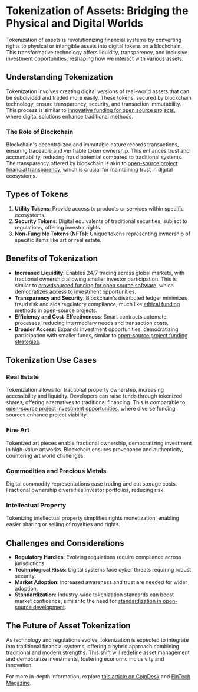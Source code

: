 # Tokenization of Assets: Bridging the Physical and Digital Worlds

Tokenization of assets is revolutionizing financial systems by converting rights to physical or intangible assets into digital tokens on a blockchain. This transformative technology offers liquidity, transparency, and inclusive investment opportunities, reshaping how we interact with various assets.

## Understanding Tokenization

Tokenization involves creating digital versions of real-world assets that can be subdivided and traded more easily. These tokens, secured by blockchain technology, ensure transparency, security, and transaction immutability. This process is similar to [innovative funding for open source projects](https://www.license-token.com/wiki/innovative-funding-for-open-source-projects), where digital solutions enhance traditional methods.

### The Role of Blockchain

Blockchain's decentralized and immutable nature records transactions, ensuring traceable and verifiable token ownership. This enhances trust and accountability, reducing fraud potential compared to traditional systems. The transparency offered by blockchain is akin to [open-source project financial transparency](https://www.license-token.com/wiki/open-source-project-financial-transparency), which is crucial for maintaining trust in digital ecosystems.

## Types of Tokens

1. **Utility Tokens**: Provide access to products or services within specific ecosystems.
2. **Security Tokens**: Digital equivalents of traditional securities, subject to regulations, offering investor rights.
3. **Non-Fungible Tokens (NFTs)**: Unique tokens representing ownership of specific items like art or real estate.

## Benefits of Tokenization

- **Increased Liquidity**: Enables 24/7 trading across global markets, with fractional ownership allowing smaller investor participation. This is similar to [crowdsourced funding for open source software](https://www.license-token.com/wiki/crowdsourced-funding-for-open-source-software), which democratizes access to investment opportunities.
- **Transparency and Security**: Blockchain's distributed ledger minimizes fraud risk and aids regulatory compliance, much like [ethical funding methods](https://www.license-token.com/wiki/ethical-funding-methods) in open-source projects.
- **Efficiency and Cost-Effectiveness**: Smart contracts automate processes, reducing intermediary needs and transaction costs.
- **Broader Access**: Expands investment opportunities, democratizing participation with smaller funds, similar to [open-source project funding strategies](https://www.license-token.com/wiki/open-source-project-funding-strategies).

## Tokenization Use Cases

### Real Estate

Tokenization allows for fractional property ownership, increasing accessibility and liquidity. Developers can raise funds through tokenized shares, offering alternatives to traditional financing. This is comparable to [open-source project investment opportunities](https://www.license-token.com/wiki/open-source-project-investment-opportunities), where diverse funding sources enhance project viability.

### Fine Art

Tokenized art pieces enable fractional ownership, democratizing investment in high-value artworks. Blockchain ensures provenance and authenticity, countering art world challenges.

### Commodities and Precious Metals

Digital commodity representations ease trading and cut storage costs. Fractional ownership diversifies investor portfolios, reducing risk.

### Intellectual Property

Tokenizing intellectual property simplifies rights monetization, enabling easier sharing or selling of royalties and rights.

## Challenges and Considerations

- **Regulatory Hurdles**: Evolving regulations require compliance across jurisdictions.
- **Technological Risks**: Digital systems face cyber threats requiring robust security.
- **Market Adoption**: Increased awareness and trust are needed for wider adoption.
- **Standardization**: Industry-wide tokenization standards can boost market confidence, similar to the need for [standardization in open-source development](https://www.license-token.com/wiki/open-source-development-funding).

## The Future of Asset Tokenization

As technology and regulations evolve, tokenization is expected to integrate into traditional financial systems, offering a hybrid approach combining traditional and modern strengths. This shift will redefine asset management and democratize investments, fostering economic inclusivity and innovation.

For more in-depth information, explore [this article on CoinDesk](https://www.coindesk.com/learn/what-is-asset-tokenization/) and [FinTech Magazine](https://www.fintechmagazine.com/financial-services-finserv/what-is-asset-tokenization-and-how-does-it-work).